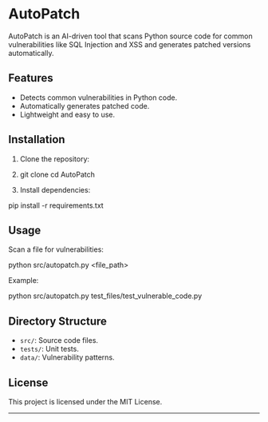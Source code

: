 # AutoPatch

AutoPatch is an AI-driven tool that scans Python source code for common vulnerabilities like SQL Injection and XSS and generates patched versions automatically.

## Features
- Detects common vulnerabilities in Python code.
- Automatically generates patched code.
- Lightweight and easy to use.

## Installation

1. Clone the repository:
2. git clone <URL> cd AutoPatch

2. Install dependencies:

pip install -r requirements.txt

## Usage

Scan a file for vulnerabilities:

python src/autopatch.py <file_path>

Example:

python src/autopatch.py test_files/test_vulnerable_code.py

## Directory Structure

- `src/`: Source code files.
- `tests/`: Unit tests.
- `data/`: Vulnerability patterns.

## License
This project is licensed under the MIT License.


---
